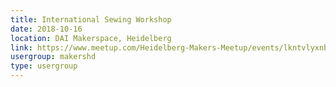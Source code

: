 ```yaml
---
title: International Sewing Workshop
date: 2018-10-16
location: DAI Makerspace, Heidelberg
link: https://www.meetup.com/Heidelberg-Makers-Meetup/events/lkntvlyxnbvb/
usergroup: makershd
type: usergroup
---
```

